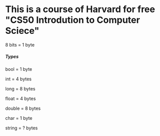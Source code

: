 # This is a course of Harvard for free "CS50 Introdution to Computer Sciece"


8 bits = 1 byte

##### Types

bool = 1 byte

int = 4 bytes

long = 8 bytes

float = 4 bytes

double = 8 bytes

char = 1 byte

string = ? bytes

